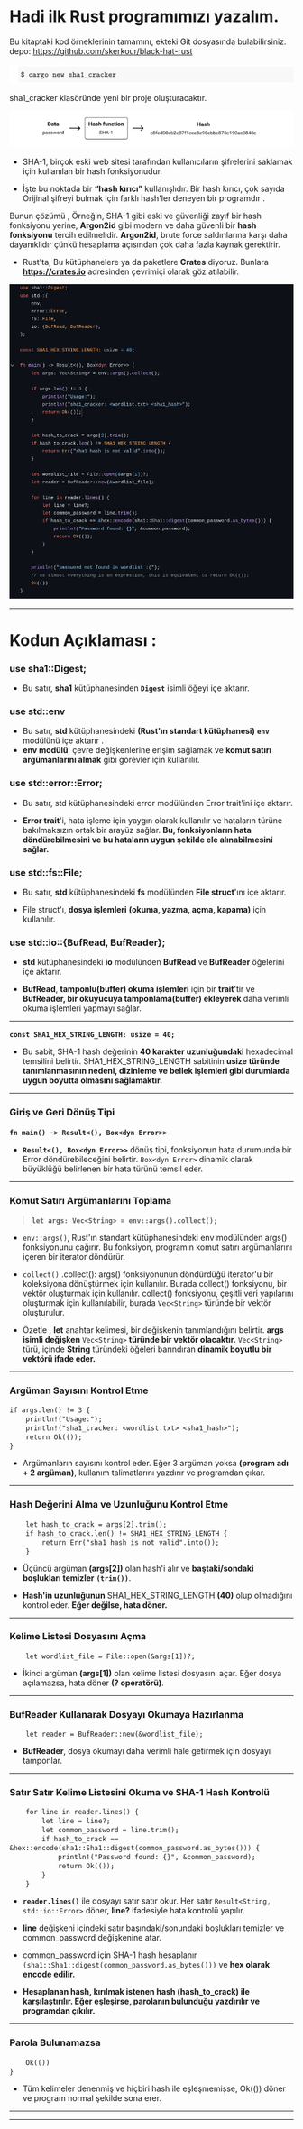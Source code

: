 # Hadi ilk Rust programımızı yazalım. 

Bu kitaptaki kod örneklerinin tamamını, ekteki Git dosyasında bulabilirsiniz.
depo: https://github.com/skerkour/black-hat-rust

![r7](/img_rust/r7.png)

sha1_cracker klasöründe yeni bir proje oluşturacaktır.

![r8](/img_rust/r8.png)

- SHA-1, birçok eski web sitesi tarafından kullanıcıların şifrelerini saklamak için kullanılan bir hash fonksiyonudur.

- İşte bu noktada bir **“hash kırıcı”** kullanışlıdır. Bir hash kırıcı, çok sayıda Orijinal şifreyi bulmak için farklı hash'ler deneyen bir programdır  .

Bunun çözümü , Örneğin, SHA-1 gibi eski ve güvenliği zayıf bir hash fonksiyonu yerine, **Argon2id** gibi modern ve daha güvenli bir **hash fonksiyonu** tercih edilmelidir. **Argon2id**, brute force saldırılarına karşı daha dayanıklıdır çünkü hesaplama açısından çok daha fazla kaynak gerektirir.

- Rust'ta,
Bu kütüphanelere ya da paketlere **Crates** diyoruz. Bunlara **https://crates.io** adresinden çevrimiçi olarak göz atılabilir.

![r9](/img_rust/r9.png)


---
# Kodun Açıklaması :

### use sha1::Digest;
- Bu satır, **sha1** kütüphanesinden **`Digest`** isimli öğeyi içe aktarır.

### use std::env
- Bu satır, **std** kütüphanesindeki **(Rust'ın standart kütüphanesi)** **`env`** modülünü içe aktarır .
- **env modülü**, çevre değişkenlerine erişim sağlamak ve **komut satırı argümanlarını almak** gibi görevler için kullanılır.

### use std::error::Error;
- Bu satır, std kütüphanesindeki error modülünden Error trait'ini içe aktarır. 

- **Error trait**'i, hata işleme için yaygın olarak kullanılır ve hataların türüne bakılmaksızın ortak bir arayüz sağlar. **Bu, fonksiyonların hata döndürebilmesini ve bu hataların uygun şekilde ele alınabilmesini sağlar.**

### use std::fs::File;

- Bu satır, **std** kütüphanesindeki **fs** modülünden **File struct**'ını içe aktarır. 

- File struct'ı, **dosya işlemleri** **(okuma, yazma, açma, kapama)** için kullanılır.

### use std::io::{BufRead, BufReader};

- **std** kütüphanesindeki **io** modülünden **BufRead** ve **BufReader** öğelerini içe aktarır. 

- **BufRead**, **tamponlu(buffer) okuma işlemleri** için bir **trait**'tir ve **BufReader, bir okuyucuya tamponlama(buffer) ekleyerek** daha verimli okuma işlemleri yapmayı sağlar.


---
**`const SHA1_HEX_STRING_LENGTH: usize = 40;`**

- Bu sabit, SHA-1 hash değerinin **40 karakter uzunluğundaki** hexadecimal temsilini belirtir. SHA1_HEX_STRING_LENGTH sabitinin **usize türünde tanımlanmasının nedeni, dizinleme ve bellek işlemleri gibi durumlarda uygun boyutta olmasını sağlamaktır.**


---
### Giriş ve Geri Dönüş Tipi
**`fn main() -> Result<(), Box<dyn Error>>`**

- **`Result<(), Box<dyn Error>>`** dönüş tipi, fonksiyonun hata durumunda bir Error döndürebileceğini belirtir. `Box<dyn Error>` dinamik olarak büyüklüğü belirlenen bir hata türünü temsil eder. 

---

### Komut Satırı Argümanlarını Toplama
>**`let args: Vec<String> = env::args().collect();`** 

- `env::args()`, Rust'ın standart kütüphanesindeki env modülünden args() fonksiyonunu çağırır. Bu fonksiyon, programın komut satırı argümanlarını içeren bir iterator döndürür.

- `collect()` .collect(): args() fonksiyonunun döndürdüğü iterator'u bir koleksiyona dönüştürmek için kullanılır. Burada collect() fonksiyonu, bir vektör oluşturmak için kullanılır. collect() fonksiyonu, çeşitli veri yapılarını oluşturmak için kullanılabilir, burada `Vec<String>` türünde bir vektör oluşturulur.

- Özetle , **let** anahtar kelimesi, bir değişkenin tanımlandığını belirtir. **args** **isimli değişken** `Vec<String>` **türünde bir vektör olacaktır.** `Vec<String>` türü, içinde **String** türündeki öğeleri barındıran **dinamik boyutlu bir vektörü ifade eder.**

---

### Argüman Sayısını Kontrol Etme

~~~
if args.len() != 3 {
    println!("Usage:");
    println!("sha1_cracker: <wordlist.txt> <sha1_hash>");
    return Ok(());
}
~~~
- Argümanların sayısını kontrol eder. Eğer 3 argüman yoksa **(program adı + 2 argüman)**, kullanım talimatlarını yazdırır ve programdan çıkar.

---

### Hash Değerini Alma ve Uzunluğunu Kontrol Etme

~~~
    let hash_to_crack = args[2].trim();
    if hash_to_crack.len() != SHA1_HEX_STRING_LENGTH {
        return Err("sha1 hash is not valid".into());
    }
~~~

- Üçüncü argüman **(args[2])** olan hash'i alır ve **baştaki/sondaki boşlukları temizler** **`(trim())`**.

- **Hash'in uzunluğunun** SHA1_HEX_STRING_LENGTH **(40)** olup olmadığını kontrol eder. **Eğer değilse, hata döner.**

---

### Kelime Listesi Dosyasını Açma

~~~
    let wordlist_file = File::open(&args[1])?;
~~~

- İkinci argüman **(args[1])** olan kelime listesi dosyasını açar. Eğer dosya açılamazsa, hata döner **(? operatörü)**.

---

### BufReader Kullanarak Dosyayı Okumaya Hazırlanma

~~~
    let reader = BufReader::new(&wordlist_file);

~~~

- **BufReader**, dosya okumayı daha verimli hale getirmek için dosyayı tamponlar.

---

### Satır Satır Kelime Listesini Okuma ve SHA-1 Hash Kontrolü

~~~
    for line in reader.lines() {
        let line = line?;
        let common_password = line.trim();
        if hash_to_crack == &hex::encode(sha1::Sha1::digest(common_password.as_bytes())) {
            println!("Password found: {}", &common_password);
            return Ok(());
        }
    }

~~~

- **`reader.lines()`** ile dosyayı satır satır okur. Her satır `Result<String, std::io::Error>` döner, **line?** ifadesiyle hata kontrolü yapılır.

- **line** değişkeni içindeki satır başındaki/sonundaki boşlukları temizler ve common_password değişkenine atar.

- common_password için SHA-1 hash hesaplanır `(sha1::Sha1::digest(common_password.as_bytes()))` ve **hex olarak encode edilir.**

- **Hesaplanan hash, kırılmak istenen hash (hash_to_crack) ile karşılaştırılır. Eğer eşleşirse, parolanın bulunduğu yazdırılır ve programdan çıkılır.**

---

### Parola Bulunamazsa

~~~
    Ok(())
}
~~~

- Tüm kelimeler denenmiş ve hiçbiri hash ile eşleşmemişse, Ok(()) döner ve program normal şekilde sona erer.

---
----


